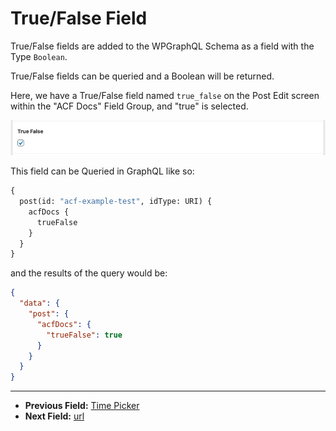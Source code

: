 # True/False Field

True/False fields are added to the WPGraphQL Schema as a field with the Type `Boolean`.

True/False fields can be queried and a Boolean will be returned.

Here, we have a True/False field named `true_false` on the Post Edit screen within the "ACF Docs" Field Group, and "true" is selected.

![True/False field in the Edit Post screen](../img/true-false-field-input.png?raw=true)

This field can be Queried in GraphQL like so:

```graphql
{
  post(id: "acf-example-test", idType: URI) {
    acfDocs {
      trueFalse
    }
  }
}
```

and the results of the query would be:

```json
{
  "data": {
    "post": {
      "acfDocs": {
        "trueFalse": true
      }
    }
  }
}
```

----

- **Previous Field:** [Time Picker](./time-picker.md)
- **Next Field:** [url](./url.md)

